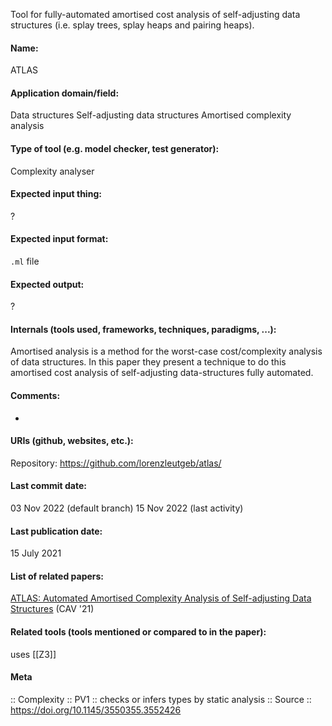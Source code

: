 Tool for fully-automated amortised cost analysis of self-adjusting data structures (i.e. splay trees, splay heaps and pairing heaps).

#### Name:
ATLAS

#### Application domain/field:
Data structures
Self-adjusting data structures
Amortised complexity analysis

#### Type of tool (e.g. model checker, test generator):
Complexity analyser

#### Expected input thing:
?

#### Expected input format:
`.ml` file

#### Expected output:
?

#### Internals (tools used, frameworks, techniques, paradigms, ...):
Amortised analysis is a method for the worst-case cost/complexity analysis of data structures. In this paper they present a technique to do this amortised cost analysis of self-adjusting data-structures fully automated.

#### Comments:
-

#### URIs (github, websites, etc.):
Repository: https://github.com/lorenzleutgeb/atlas/

#### Last commit date:
03 Nov 2022 (default branch)
15 Nov 2022 (last activity)

#### Last publication date:
15 July 2021

#### List of related papers:
[ATLAS: Automated Amortised Complexity Analysis of Self-adjusting Data Structures](https://doi.org/10.1007/978-3-030-81688-9_5) (CAV '21)

#### Related tools (tools mentioned or compared to in the paper):
uses [[Z3]]

#### Meta
:: Complexity
:: PV1 :: checks or infers types by static analysis
:: Source :: https://doi.org/10.1145/3550355.3552426
